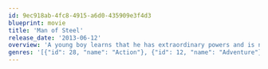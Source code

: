 ```yaml
---
id: 9ec918ab-4fc8-4915-a6d0-435909e3f4d3
blueprint: movie
title: 'Man of Steel'
release_date: '2013-06-12'
overview: 'A young boy learns that he has extraordinary powers and is not of this earth. As a young man, he journeys to discover where he came from and what he was sent here to do. But the hero in him must emerge if he is to save the world from annihilation and become the symbol of hope for all mankind.'
genres: '[{"id": 28, "name": "Action"}, {"id": 12, "name": "Adventure"}, {"id": 14, "name": "Fantasy"}, {"id": 878, "name": "Science Fiction"}]'
---
```

